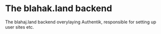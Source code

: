 # The blahak.land backend
The blahaj.land backend overylaying Authentik, responsible for setting up user sites etc. 

